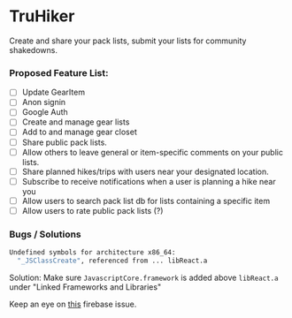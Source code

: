 # TruHiker

Create and share your pack lists, submit your lists for community shakedowns.

### Proposed Feature List:

- [ ] Update GearItem
- [ ] Anon signin
- [ ] Google Auth
- [ ] Create and manage gear lists
- [ ] Add to and manage gear closet
- [ ] Share public pack lists.
- [ ] Allow others to leave general or item-specific comments on your public lists.
- [ ] Share planned hikes/trips with users near your designated location.
- [ ] Subscribe to receive notifications when a user is planning a hike near you
- [ ] Allow users to search pack list db for lists containing a specific item
- [ ] Allow users to rate public pack lists (?)

### Bugs / Solutions
```bash
Undefined symbols for architecture x86_64:
  "_JSClassCreate", referenced from ... libReact.a
```
Solution: Make sure `JavascriptCore.framework` is added above `libReact.a` under "Linked Frameworks and Libraries"

Keep an eye on [this](https://github.com/firebase/firebase-js-sdk/issues/1824) firebase issue.
